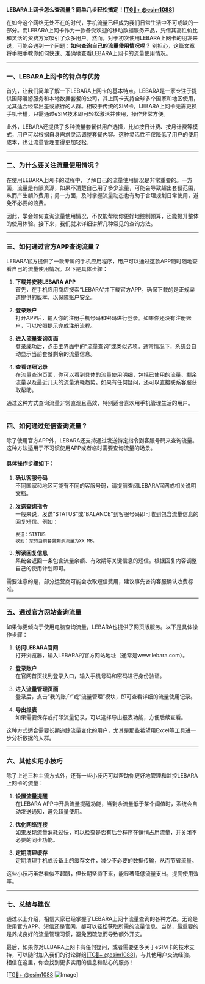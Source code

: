 **LEBARA上网卡怎么查流量？简单几步轻松搞定！[[TG💪+ @esim1088](https://t.me/s/esim1088)]**

在如今这个网络无处不在的时代，手机流量已经成为我们日常生活中不可或缺的一部分。而LEBARA上网卡作为一款备受欢迎的移动数据服务产品，凭借其高性价比和灵活的资费方案吸引了众多用户。然而，对于初次使用LEBARA上网卡的朋友来说，可能会遇到一个问题：**如何查询自己的流量使用情况呢？** 别担心，这篇文章将手把手教你如何快速、准确地查看LEBARA上网卡的流量使用情况。

---

### **一、LEBARA上网卡的特点与优势**

首先，让我们简单了解一下LEBARA上网卡的基本特点。LEBARA是一家专注于提供国际漫游服务和本地数据套餐的公司，其上网卡支持全球多个国家和地区使用，尤其适合经常出差或旅行的人群。相较于传统的SIM卡，LEBARA上网卡无需更换手机卡槽，只需通过eSIM技术即可轻松激活并使用，操作非常方便。

此外，LEBARA还提供了多种流量套餐供用户选择，比如按日计费、按月计费等模式，用户可以根据自身需求灵活调整套餐内容。这种灵活性不仅降低了用户的使用成本，也让流量管理变得更加轻松。

---

### **二、为什么要关注流量使用情况？**

在使用LEBARA上网卡的过程中，了解自己的流量使用情况是非常重要的。一方面，流量是有限资源，如果不清楚自己用了多少流量，可能会导致超出套餐范围，从而产生额外费用；另一方面，及时掌握流量动态也有助于合理规划日常使用，避免不必要的浪费。

因此，学会如何查询流量使用情况，不仅能帮助你更好地控制预算，还能提升整体的使用体验。接下来，我们就来详细讲解几种常见的查询方法。

---

### **三、如何通过官方APP查询流量？**

LEBARA官方提供了一款专属的手机应用程序，用户可以通过这款APP随时随地查看自己的流量使用情况。以下是具体步骤：

1. **下载并安装LEBARA APP**  
   首先，在手机应用商店搜索“LEBARA”并下载官方APP。确保下载的是正规渠道提供的版本，以保障账户安全。

2. **登录账户**  
   打开APP后，输入你的注册手机号码和密码进行登录。如果你还没有注册账户，可以按照提示完成注册流程。

3. **进入流量查询页面**  
   登录成功后，点击主界面中的“流量查询”或类似选项。通常情况下，系统会自动显示当前套餐剩余的流量信息。

4. **查看详细记录**  
   在流量查询页面，你可以看到具体的流量使用明细，包括已使用的流量、剩余流量以及最近几天的流量消耗趋势。如果有任何疑问，还可以直接联系客服获取帮助。

通过这种方式查询流量非常直观且高效，特别适合喜欢用手机管理生活的用户。

---

### **四、如何通过短信查询流量？**

除了使用官方APP外，LEBARA还支持通过发送特定指令到客服号码来查询流量。这种方法适用于不习惯使用APP或者临时需要查询流量的场景。

#### 具体操作步骤如下：
1. **确认客服号码**  
   不同国家和地区可能有不同的客服号码，请提前查阅LEBARA官网或相关说明文档。

2. **发送查询指令**  
   一般来说，发送“STATUS”或“BALANCE”到客服号码即可收到包含流量信息的回复短信。例如：
   ```
   发送：STATUS
   收到：您的当前套餐剩余流量为XX MB。
   ```

3. **解读回复信息**  
   系统会返回一条包含流量余额、有效期等关键信息的短信。根据回复内容调整自己的使用计划即可。

需要注意的是，部分运营商可能会收取短信费用，建议事先咨询客服确认收费标准。

---

### **五、通过官方网站查询流量**

如果你更倾向于使用电脑查询流量，LEBARA也提供了网页版服务。以下是具体操作步骤：

1. **访问LEBARA官网**  
   打开浏览器，输入LEBARA的官方网站地址（通常是www.lebara.com）。

2. **登录账户**  
   在官网首页找到登录入口，输入手机号码和密码进行身份验证。

3. **进入流量管理页面**  
   登录后，点击“我的账户”或“流量管理”模块，即可查看详细的流量使用记录。

4. **导出报表**  
   如果需要保存或打印流量记录，可以选择导出报表功能，方便后续查看。

这种方式适合需要长期追踪流量变化的用户，尤其是那些希望用Excel等工具进一步分析数据的人群。

---

### **六、其他实用小技巧**

除了上述三种主流方式外，还有一些小技巧可以帮助你更好地管理和监控LEBARA上网卡的流量：

1. **设置流量提醒**  
   在LEBARA APP中开启流量提醒功能，当剩余流量低于某个阈值时，系统会自动发送通知，避免超量使用。

2. **优化网络连接**  
   如果发现流量消耗过快，可以检查是否有后台程序在悄悄占用流量，并关闭不必要的同步功能。

3. **定期清理缓存**  
   定期清理手机或设备上的缓存文件，减少不必要的数据传输，从而节省流量。

这些小技巧虽然看似不起眼，但长期坚持下来，能显著降低流量支出，提高使用效率。

---

### **七、总结与建议**

通过以上介绍，相信大家已经掌握了LEBARA上网卡流量查询的各种方法。无论是使用官方APP、短信还是官网，都可以轻松获取所需的流量信息。当然，最重要的是养成良好的流量管理习惯，避免因疏忽而导致额外开支。

最后，如果你对LEBARA上网卡有任何疑问，或者需要更多关于eSIM卡的技术支持，可以随时加入我们的讨论群组[[TG💪+ @esim1088](https://t.me/s/esim1088)]，与其他用户交流经验。相信在这里，你会找到更多实用的信息和贴心的服务！

[[TG💪+ @esim1088](https://t.me/s/esim1088) ![Image](https://i.postimg.cc/4NQfJmqS/Snipaste-2025-05-13-00-14-12.png)]